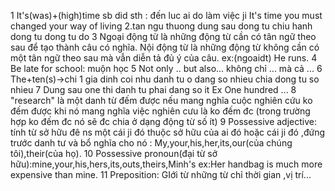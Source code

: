 1 It's(was)+(high)time sb did sth : đến luc ai do làm việc ji 
    It's time you must changed your way of living
2.tan ngu thuong dung sau dong tu chiu hanh dong tu dong tu do
3 Ngoại động từ là những động từ cần có tân ngữ theo sau để tạo thành câu có nghĩa. 
  Nội động từ là những động từ không cần có một tân ngữ theo sau mà vẫn diễn tả đủ ý của câu.
  ex:(ngoaidt)   He runs.
4 Be late for school: muộn học
5 Not only .. but also... không chỉ ... mà cả ...
6 The+ten(s)->chi 1 gia dinh coi nhu danh tu o dang so nhieu chia dong tu so nhieu
7 Dung sau one thi danh tu phai dang so it
   Ex One hundred ...
8 "research" là một danh từ đếm được nếu mang nghĩa cuộc nghiên cứu ko đếm được khi nó mang nghĩa việc nghiên cưu là ko đếm đc (trong trường hợp ko đếm đc nó sẽ đc chia ở dạng động từ số ít)
9 Possessive adjective: tính từ sở hữu đê ns một cái ji đó thuộc sở hữu của ai đó hoặc cái ji đó ,đứng trước danh tư và bổ nghĩa cho nó : My,your,his,her,its,our(của chúng tôi),their(của họ).
10 Possessive pronoun(đại từ sở hữu):mine,your,his,hers,its,outs,theirs,Minh's
  ex:Her handbag is much more expensive than mine.
11 Preposition: GIới từ những từ chỉ thời gian ,vị trí...   